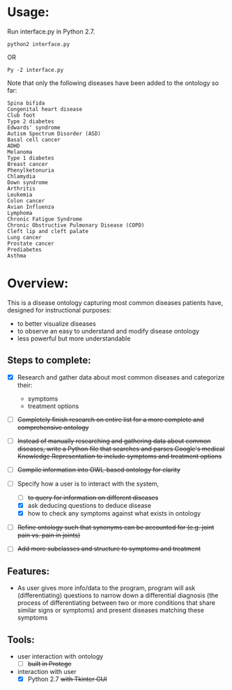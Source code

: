 # Usage:
Run interface.py in Python 2.7.
```
python2 interface.py
```
OR
```
Py -2 interface.py
```
Note that only the following diseases have been added to the ontology so far:
```
Spina bifida
Congenital heart disease
Club foot
Type 2 diabetes
Edwards' syndrome
Autism Spectrum Disorder (ASD)
Basal cell cancer
ADHD
Melanoma
Type 1 diabetes
Breast cancer
Phenylketonuria
Chlamydia
Down syndrome
Arthritis
Leukemia
Colon cancer
Avian Influenza
Lymphoma
Chronic Fatigue Syndrome
Chronic Obstructive Pulmonary Disease (COPD)
Cleft lip and cleft palate
Lung cancer
Prostate cancer
Prediabetes
Asthma
```

# Overview:

This is a disease ontology capturing most common diseases patients have, designed for instructional purposes:
- to better visualize diseases
- to observe an easy to understand and modify disease ontology
- less powerful but more understandable

## Steps to complete:
- [x] Research and gather data about most common diseases and categorize their:
  - symptoms
  - treatment options
- [ ] ~~Completely finish research on entire list for a more complete and comprehensive ontology~~
- [ ] ~~Instead of manually researching and gathering data about common diseases, write a Python file that searches and parses Google's medical Knowledge Representation to include symptoms and treatment options~~

- [ ] ~~Compile information into OWL-based ontology for clarity~~
- [ ] Specify how a user is to interact with the system,
  - [ ] ~~to query for information on different diseases~~
  - [x] ask deducing questions to deduce disease
  - [x] how to check any symptoms against what exists in ontology

- [ ] ~~Refine ontology such that synonyms can be accounted for (e.g. joint pain vs. pain in joints)~~
- [ ] ~~Add more subclasses and structure to symptoms and treatment~~
## Features:
- As user gives more info/data to the program, program will ask (differentiating) questions to narrow down a differential diagnosis (the process of differentiating between two or more conditions that share similar signs or symptoms) and present diseases matching these symptoms

## Tools:
- user interaction with ontology
  - [ ] ~~built in Protege~~
- interaction with user
  - [x] Python 2.7 ~~with Tkinter GUI~~
